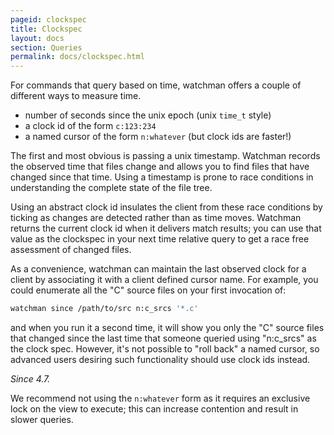 ```yaml
---
pageid: clockspec
title: Clockspec
layout: docs
section: Queries
permalink: docs/clockspec.html
---
```


For commands that query based on time, watchman offers a couple of different
ways to measure time.

 * number of seconds since the unix epoch (unix `time_t` style)
 * a clock id of the form `c:123:234`
 * a named cursor of the form `n:whatever` (but clock ids are faster!)

The first and most obvious is passing a unix timestamp.  Watchman records
the observed time that files change and allows you to find files that have
changed since that time.  Using a timestamp is prone to race conditions
in understanding the complete state of the file tree.

Using an abstract clock id insulates the client from these race conditions by
ticking as changes are detected rather than as time moves.  Watchman returns
the current clock id when it delivers match results; you can use that value as
the clockspec in your next time relative query to get a race free assessment of
changed files.

As a convenience, watchman can maintain the last observed clock for a client by
associating it with a client defined cursor name.  For example, you could
enumerate all the "C" source files on your first invocation of:

```bash
watchman since /path/to/src n:c_srcs '*.c'
```

and when you run it a second time, it will show you only the "C" source files
that changed since the last time that someone queried using "n:c_srcs" as the
clock spec. However, it's not possible to "roll back" a named cursor, so
advanced users desiring such functionality should use clock ids instead.

*Since 4.7.*

We recommend not using the `n:whatever` form as it requires an exclusive lock
on the view to execute; this can increase contention and result in slower
queries.
